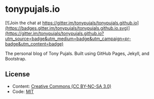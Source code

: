 # tonypujals.io

[![Join the chat at https://gitter.im/tonypujals/tonypujals.github.io](https://badges.gitter.im/tonypujals/tonypujals.github.io.svg)](https://gitter.im/tonypujals/tonypujals.github.io?utm_source=badge&utm_medium=badge&utm_campaign=pr-badge&utm_content=badge)

The personal blog of Tony Pujals. Built using GitHub Pages, Jekyll, and Bootstrap.

## License

* Content: [Creative Commons (CC BY-NC-SA 3.0)](http://creativecommons.org/licenses/by-nc-sa/3.0/)
* Code: [MIT](http://opensource.org/licenses/mit-license.php)